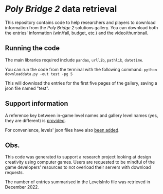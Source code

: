 # _Poly Bridge 2_ data retrieval 
This repository contains code to help researchers and players to download information from the _Poly Bridge 2_ solutions gallery. You can download both the entries' information (win/fail, budget, etc.) and the video/thumbnail.

## Running the code ##
The main libraries required include `pandas`, `urllib`, `pathlib`, `datetime`. 

You can run the code from the terminal with the following command:
`python downloaddata.py -out test -pg 5` 

This will download the entries for the first five pages of the gallery, saving a json file named "test".


## Support information ##
A reference key between in-game level names and gallery level names (yes, they are different) is [provided](https://github.com/epz0/PB_Data/blob/master/support/LevelsInfo-master.xlsx).

For convenience, levels' json files have also [been added](https://github.com/epz0/PB_Data/tree/master/support/level-layouts).

## Obs. ##
This code was generated to support a research project looking at design creativity using computer games. Users are requested to be mindful of the game developers' resources to not overload their servers with download requests. 

The number of entries summarised in the LevelsInfo file was retrieved in December 2022. 





